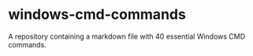 # windows-cmd-commands
A repository containing a markdown file with 40 essential Windows CMD commands.
